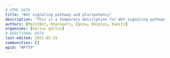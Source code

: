 ```yaml
---
# GPML DATA
title: "Wnt signaling pathway and pluripotency"
description: "This is a temporary description for Wnt signaling pathway and pluripotency"
authors: [MaintBot, Khanspers, Egonw, Ddigles, Eweitz]
organisms: [Gallus gallus]
# ADDITIONAL DATA
last-edited: 2021-05-19
communities: []
wpid: "WP779"
---
```

